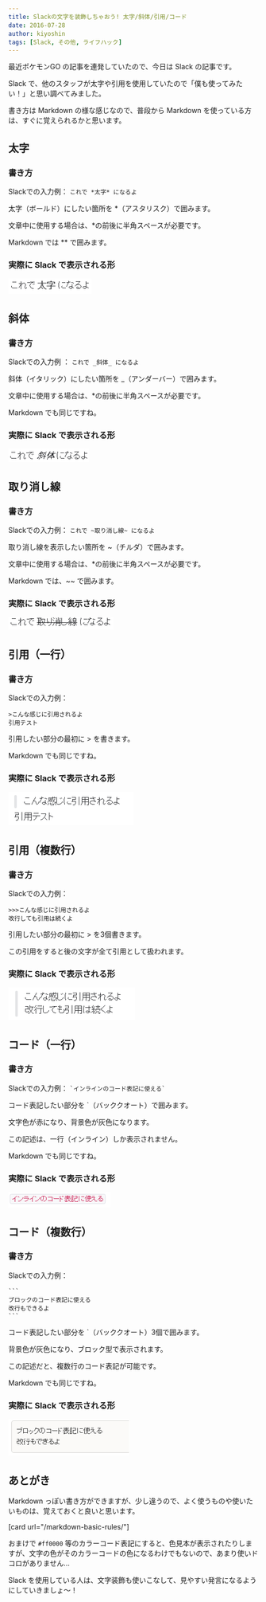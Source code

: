 ```yaml
---
title: Slackの文字を装飾しちゃおう! 太字/斜体/引用/コード
date: 2016-07-28
author: kiyoshin
tags: [Slack, その他, ライフハック]
---
```


最近ポケモンGO の記事を連発していたので、今日は Slack の記事です。

Slack で、他のスタッフが太字や引用を使用していたので「僕も使ってみたい！」と思い調べてみました。

書き方は Markdown の様な感じなので、普段から Markdown を使っている方は、すぐに覚えられるかと思います。

## 太字
### 書き方
Slackでの入力例： `これで *太字* になるよ`

太字（ボールド）にしたい箇所を *（アスタリスク）で囲みます。

文章中に使用する場合は、*の前後に半角スペースが必要です。

Markdown では ** で囲みます。
### 実際に Slack で表示される形
![太字](images/slack-text-decoration-1.png)

## 斜体
### 書き方
Slackでの入力例 ： `これで _斜体_ になるよ`

斜体（イタリック）にしたい箇所を _（アンダーバー）で囲みます。

文章中に使用する場合は、*の前後に半角スペースが必要です。

Markdown でも同じですね。
### 実際に Slack で表示される形
![斜体](images/slack-text-decoration-2.png)

## 取り消し線
### 書き方
Slackでの入力例： `これで ~取り消し線~ になるよ`

取り消し線を表示したい箇所を ~（チルダ）で囲みます。

文章中に使用する場合は、*の前後に半角スペースが必要です。

Markdown では、~~ で囲みます。
### 実際に Slack で表示される形
![取り消し線](images/slack-text-decoration-3.png)

## 引用（一行）
### 書き方
Slackでの入力例： 
```
>こんな感じに引用されるよ
引用テスト
```
引用したい部分の最初に > を書きます。

Markdown でも同じですね。
### 実際に Slack で表示される形
![一行引用](images/slack-text-decoration-4.png)

## 引用（複数行）
### 書き方
Slackでの入力例： 
```
>>>こんな感じに引用されるよ
改行しても引用は続くよ
```

引用したい部分の最初に > を3個書きます。

この引用をすると後の文字が全て引用として扱われます。

### 実際に Slack で表示される形
![複数行引用](images/slack-text-decoration-5.png)

## コード（一行）
### 書き方
Slackでの入力例： `` `インラインのコード表記に使える` ``

コード表記したい部分を `（バッククオート）で囲みます。

文字色が赤になり、背景色が灰色になります。

この記述は、一行（インライン）しか表示されません。

Markdown でも同じですね。
### 実際に Slack で表示される形
![インラインコード](images/slack-text-decoration-6.png)

## コード（複数行）
### 書き方
Slackでの入力例： 
````
```
ブロックのコード表記に使える
改行もできるよ
```
````

コード表記したい部分を `（バッククオート）3個で囲みます。

背景色が灰色になり、ブロック型で表示されます。

この記述だと、複数行のコード表記が可能です。

Markdown でも同じですね。
### 実際に Slack で表示される形
![インラインコード](images/slack-text-decoration-7.png)

## あとがき
Markdown っぽい書き方ができますが、少し違うので、よく使うものや使いたいものは、覚えておくと良いと思います。

[card url="/markdown-basic-rules/"]

おまけで `#ff0000` 等のカラーコード表記にすると、色見本が表示されたりしますが、文字の色がそのカラーコードの色になるわけでもないので、あまり使いドコロがありません…

Slack を使用している人は、文字装飾も使いこなして、見やすい発言になるようにしていきましょ～！

